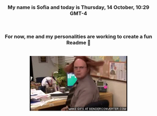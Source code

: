 


<div align="center">
<h3 >My name is Sofia and today is Thursday, 14 October, 10:29 GMT-4</h3><br>
<h3 >For now, me and my personalities are working to create a fun Readme 👋
</h3><br>
<img src='img/dwight.gif' alt='working...'/>
</div>
